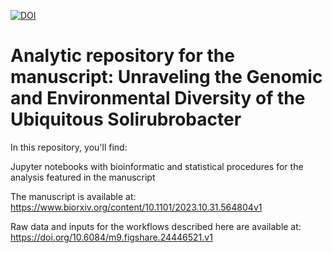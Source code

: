 [![DOI](https://zenodo.org/badge/709548770.svg)](https://zenodo.org/doi/10.5281/zenodo.10790524)



# Analytic repository for the manuscript: Unraveling the Genomic and Environmental Diversity of the Ubiquitous Solirubrobacter

In this repository, you'll find:

Jupyter notebooks with bioinformatic and statistical procedures for the analysis featured in the manuscript

The manuscript is available at: https://www.biorxiv.org/content/10.1101/2023.10.31.564804v1

Raw data and inputs for the workflows described here are available at: https://doi.org/10.6084/m9.figshare.24446521.v1
